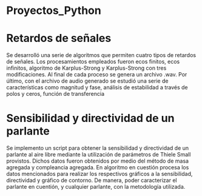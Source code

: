 # Proyectos_Python

# Retardos de señales
  
  Se desarrolló una serie de algoritmos que permiten cuatro tipos de retardos de señales. Los procesamientos empleados fueron  ecos finitos, ecos infinitos, 
  algoritmo de Karplus-Strong y Karplus-Strong con tres modificaciones. Al final de cada proceso se genera un archivo .wav.
  Por último, con el archivo de audio generado se estudió una serie de características como magnitud y fase, análisis de estabilidad a través de polos y ceros, función de transferencia 


# Sensibilidad y directividad de un parlante

  Se implemento un script para obtener la sensibilidad y directividad de un parlante al aire libre mediante la utilización de parámetros de Thiele Small provistos. Dichos datos fueron obtenidos por medio del método de masa agregada y compleancia agregada. En algoritmo en cuestión procesa los datos mencionados para realizar los respectivos gráficos a la sensibilidad, directividad y gráfico de contorno. De manera, poder caracterizar el parlante en cuentión, y cualquier parlante, con la metodología utilizada. 
